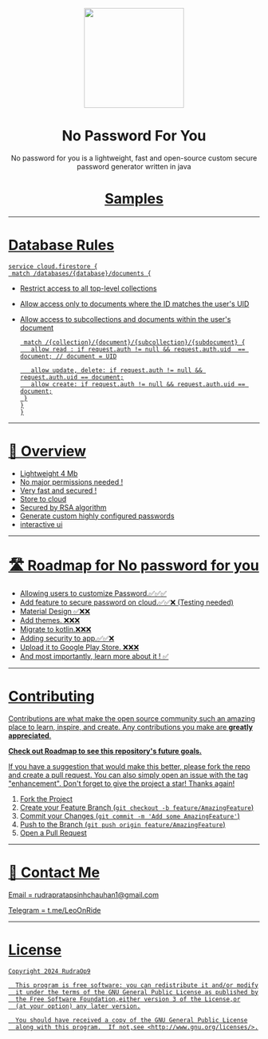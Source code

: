 
<p align = "center"><kbd> <img src="https://i.ibb.co/3fm3kt1/a694367e-4127-4a0b-82ec-b5ccfa336a7d.png" height = "200"  ></p>
</kbd>
<h1 align="center">No Password For You</h1>
<p align="center">No password for you is a lightweight, fast and open-source custom secure password generator written in java</p>


<h1 align="center"<br /><a href='https://github.com/RudraOp9/no-password-for-you/blob/master/Samples.md'>Samples</h1>

---

<h1>Database Rules </h1>

    service cloud.firestore {
 	 match /databases/{database}/documents {


- Restrict access to all top-level collections
- Allow access only to documents where the ID matches the user's UID
- Allow access to subcollections and documents within the user's document
	
	   match /{collection}/{document}/{subcollection}/{subdocument} {
   		 allow read : if request.auth != null && request.auth.uid  == document; // document = UID
	 
     	 allow update, delete: if request.auth != null && request.auth.uid == document;
    	 allow create: if request.auth != null && request.auth.uid == document;
	   }
	  }
	  }
	   

   
---

<h1>🔐 Overview</h1>


- Lightweight  4 Mb
- No major permissions needed !
- Very fast and secured !
- Store to cloud
- Secured by RSA algorithm
- Generate custom highly configured passwords
- interactive ui

---

<h1>🛣️ Roadmap for No password for you</h1>

- Allowing users to customize Password.✅✅✅
- Add feature to secure password on cloud.✅✅❌ (Testing needed)
- Material Design ✅❌❌
- Add themes. ❌❌❌
- Migrate to kotlin.❌❌❌
- Adding security to app.✅✅❌
- Upload it to Google Play Store. ❌❌❌
- And most importantly, learn more about it ! ✅

---

# Contributing

Contributions are what make the open source community such an amazing place to learn, inspire, and create. Any contributions you make are **greatly appreciated**.

**Check out Roadmap to see this repository's future goals.**

If you have a suggestion that would make this better, please fork the repo and create a pull request. You can also simply open an issue with the tag "enhancement".
Don't forget to give the project a star! Thanks again!

1. Fork the Project
2. Create your Feature Branch (`git checkout -b feature/AmazingFeature`)
3. Commit your Changes (`git commit -m 'Add some AmazingFeature'`)
4. Push to the Branch (`git push origin feature/AmazingFeature`)
5. Open a Pull Request


---

<h1>💬 Contact Me</h1>
<p>Email = rudrapratapsinhchauhan1@gmail.com </p>

<p>Telegram = t.me/LeoOnRide </p>

---

# License


    Copyright 2024 RudraOp9
    
      This program is free software: you can redistribute it and/or modify
	  it under the terms of the GNU General Public License as published by
	  the Free Software Foundation,either version 3 of the License,or
	  (at your option) any later version.
	
	  You should have received a copy of the GNU General Public License
	  along with this program.  If not,see <http://www.gnu.org/licenses/>.
